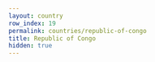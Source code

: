 ```yaml
---
layout: country
row_index: 19
permalink: countries/republic-of-congo
title: Republic of Congo
hidden: true
---
```

